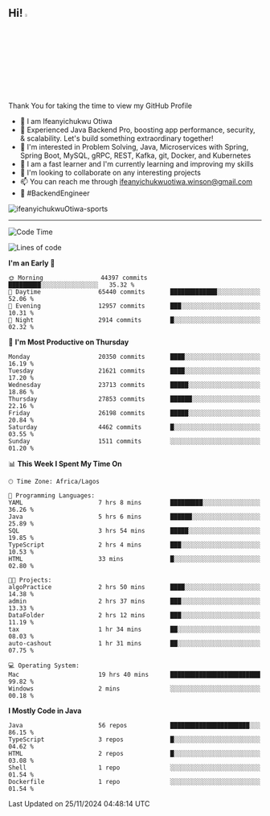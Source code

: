 <!-- BLOG-POST-LIST:START --><!-- BLOG-POST-LIST:END -->

## Hi! <img src="https://media.giphy.com/media/hvRJCLFzcasrR4ia7z/giphy.gif" width="4%"> 

Thank You for taking the time to view my GitHub Profile

- 👋 I am Ifeanyichukwu Otiwa
- 🚀 Experienced Java Backend Pro, boosting app performance, security, & scalability. Let's build something extraordinary together!
- 👀 I'm interested in Problem Solving, Java, Microservices with Spring, Spring Boot, MySQL, gRPC, REST, Kafka, git, Docker, and Kubernetes
- 🌱 I am a fast learner and I'm currently learning and improving my skills
- 💞️ I'm looking to collaborate on any interesting projects
- 📫 You can reach me through ifeanyichukwuotiwa.winson@gmail.com
- 🚀 #BackendEngineer

<p align="left" marginTop="10px"> <img src="https://komarev.com/ghpvc/?username=ifeanyichukwuOtiwa-sports&label=Profile%20views&color=0e75b6&style=for-the-badge" alt="ifeanyichukwuOtiwa-sports" /> </p>

***

<!--START_SECTION:waka-->
![Code Time](http://img.shields.io/badge/Code%20Time-3%2C155%20hrs%2057%20mins-blue)

![Lines of code](https://img.shields.io/badge/From%20Hello%20World%20I%27ve%20Written-31.3%20million%20lines%20of%20code-blue)

**I'm an Early 🐤** 

```text
🌞 Morning                44397 commits       █████████░░░░░░░░░░░░░░░░   35.32 % 
🌆 Daytime                65440 commits       █████████████░░░░░░░░░░░░   52.06 % 
🌃 Evening                12957 commits       ███░░░░░░░░░░░░░░░░░░░░░░   10.31 % 
🌙 Night                  2914 commits        █░░░░░░░░░░░░░░░░░░░░░░░░   02.32 % 
```
📅 **I'm Most Productive on Thursday** 

```text
Monday                   20350 commits       ████░░░░░░░░░░░░░░░░░░░░░   16.19 % 
Tuesday                  21621 commits       ████░░░░░░░░░░░░░░░░░░░░░   17.20 % 
Wednesday                23713 commits       █████░░░░░░░░░░░░░░░░░░░░   18.86 % 
Thursday                 27853 commits       ██████░░░░░░░░░░░░░░░░░░░   22.16 % 
Friday                   26198 commits       █████░░░░░░░░░░░░░░░░░░░░   20.84 % 
Saturday                 4462 commits        █░░░░░░░░░░░░░░░░░░░░░░░░   03.55 % 
Sunday                   1511 commits        ░░░░░░░░░░░░░░░░░░░░░░░░░   01.20 % 
```


📊 **This Week I Spent My Time On** 

```text
🕑︎ Time Zone: Africa/Lagos

💬 Programming Languages: 
YAML                     7 hrs 8 mins        █████████░░░░░░░░░░░░░░░░   36.26 % 
Java                     5 hrs 6 mins        ██████░░░░░░░░░░░░░░░░░░░   25.89 % 
SQL                      3 hrs 54 mins       █████░░░░░░░░░░░░░░░░░░░░   19.85 % 
TypeScript               2 hrs 4 mins        ███░░░░░░░░░░░░░░░░░░░░░░   10.53 % 
HTML                     33 mins             █░░░░░░░░░░░░░░░░░░░░░░░░   02.80 % 

🐱‍💻 Projects: 
algoPractice             2 hrs 50 mins       ████░░░░░░░░░░░░░░░░░░░░░   14.38 % 
admin                    2 hrs 37 mins       ███░░░░░░░░░░░░░░░░░░░░░░   13.33 % 
DataFolder               2 hrs 12 mins       ███░░░░░░░░░░░░░░░░░░░░░░   11.19 % 
tax                      1 hr 34 mins        ██░░░░░░░░░░░░░░░░░░░░░░░   08.03 % 
auto-cashout             1 hr 31 mins        ██░░░░░░░░░░░░░░░░░░░░░░░   07.75 % 

💻 Operating System: 
Mac                      19 hrs 40 mins      █████████████████████████   99.82 % 
Windows                  2 mins              ░░░░░░░░░░░░░░░░░░░░░░░░░   00.18 % 
```

**I Mostly Code in Java** 

```text
Java                     56 repos            ██████████████████████░░░   86.15 % 
TypeScript               3 repos             █░░░░░░░░░░░░░░░░░░░░░░░░   04.62 % 
HTML                     2 repos             █░░░░░░░░░░░░░░░░░░░░░░░░   03.08 % 
Shell                    1 repo              ░░░░░░░░░░░░░░░░░░░░░░░░░   01.54 % 
Dockerfile               1 repo              ░░░░░░░░░░░░░░░░░░░░░░░░░   01.54 % 
```




 Last Updated on 25/11/2024 04:48:14 UTC
<!--END_SECTION:waka-->

<!--
<p align="center">
![trophy](https://github-profile-trophy.vercel.app/?username=ifeanyichukwuOtiwa-sports&theme=onedark) (https://github.com/ryo-ma/github-profile-trophy)
</p>
-->

<!---
ifeanyi-otiwa/ifeanyi-otiwa is a ✨ special ✨ repository because its `README.md` (this file) appears on your GitHub profile.
You can click the Preview link to take a look at your changes.
--->
